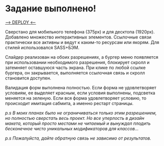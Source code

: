   # Задание выполнено!

[--> DEPLOY <--](https://jdays2.github.io/DELL-test/)

 Сверстано для мобильного телефона (375px) и для десктопа (1920px). Добавлено множество интерактивных элементов. Ссылочные связи практически все активны и ведут к каким-то ресурсам или якорям. Для стилей использовался SASS+БЭМ. 

Слайдер реализован на обоих разрешениях, а бургер меню появляется при использовании необходимого разрешения, блокирует скролл и затемняет оставшуюся часть экрана. При клике по любой ссылке бургера, он закрывается, выполняется ссылочная связь и скролл становится доступен.

Валидация форм выполнена полностью. Если форма не удовлетворяет условиям, ее выделяет красным, если условия выполнены, подсветка меняется на зеленую. Если вся форма удовлетворяет условию, то происходит имитация сабмита, а именно рестарт страницы.

_p.s В моих планах было не ограничиваться только этим разрешением, но полностью сверстать весь проект. Но все уперлость в дизайн макета, который просто местами не читаемый и вынуждал плодить бесконечное чисто уникальных модификаторов для классов..._

_p.s Пожалуйста, дайте обратную связь не зависимо от результатов._
